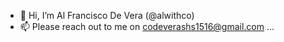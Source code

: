 - 👋 Hi, I’m Al Francisco De Vera (@alwithco)
- 📫 Please reach out to me on codeverashs1516@gmail.com ...

<!---
alwithco/alwithco is a ✨ special ✨ repository because its `README.md` (this file) appears on your GitHub profile.
You can click the Preview link to take a look at your changes.
--->
